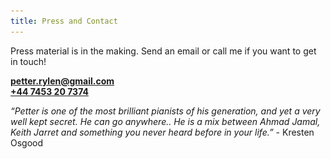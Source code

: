 ```yaml
---
title: Press and Contact
---
```


           
<p>Press material is in the making. Send an email or call me if you want to get in touch!</p>

<div class="kontaktdiv">

<a class="contactlink" href="mailto:hello@pianopetter.com"><strong>petter.rylen@gmail.com</strong></a> 
<br>
<a class="contactlink" href="tel:00447453207374"><strong>+44 7453 20 7374</strong></a>
</div>

<div markdown="1">
<em>“Petter is one of the most brilliant pianists of his generation, and yet a very well kept secret. He can go anywhere.. He is a mix between Ahmad Jamal, Keith Jarret and something you never heard before in your life.”</em> - Kresten Osgood 
</div>

<div style="display:none;">
<img src="/images/press1.jpeg" width="800">
<img src="/images/press2.jpeg" width="800">
<img src="/images/press3.jpeg" width="800">
<img src="/images/press4.jpeg" width="800">
</div>